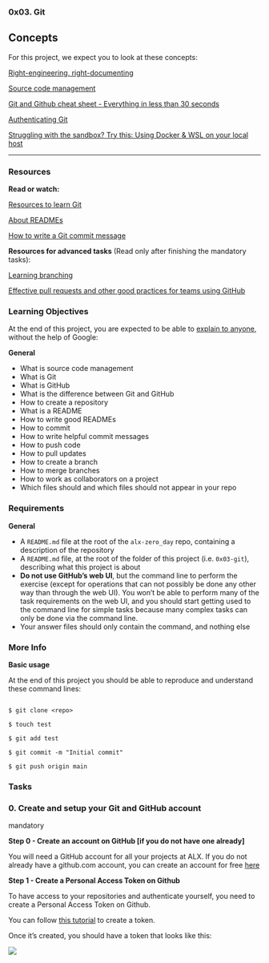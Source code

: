 ### 0x03. Git

**Concepts**
--------------

For this project, we expect you to look at these concepts:

[Right-engineering, right-documenting](https://intranet.alxswe.com/concepts/6 "Right-engineering, right-documenting")

[Source code management](https://intranet.alxswe.com/concepts/22 "Source code management")

[Git and Github cheat sheet - Everything in less than 30 seconds](https://intranet.alxswe.com/concepts/57 "Git and Github cheat sheet - Everything in less than 30 seconds")

[Authenticating Git](https://intranet.alxswe.com/concepts/100035 "Authenticating Git")

[Struggling with the sandbox? Try this: Using Docker & WSL on your local host](https://intranet.alxswe.com/concepts/100039 "Struggling with the sandbox? Try this: Using Docker & WSL on your local host")

----------------------------------------------------------------------------------------------------------------------------

### Resources

**Read or watch:**

[Resources to learn Git](https://intranet.alxswe.com/rltoken/YtcpriOT-x-WiyScwLpn4Q "Resources to learn Git")

[About READMEs](https://intranet.alxswe.com/rltoken/R7MeJ8alpK3JoVF8w24wiQ "About READMEs")

[How to write a Git commit message](https://intranet.alxswe.com/rltoken/FYsjjR-97Hk4NJtgqzWdtQ "How to write a Git commit message")

**Resources for advanced tasks** (Read only after finishing the mandatory tasks):

[Learning branching](https://intranet.alxswe.com/rltoken/tN8ZJ0yWubOP6jdciqtrFw "Learning branching")

[Effective pull requests and other good practices for teams using GitHub](https://intranet.alxswe.com/rltoken/mjpQ9OCU0Dz-DFxZjASEJg "Effective pull requests and other good practices for teams using GitHub")

### Learning Objectives

At the end of this project, you are expected to be able to [explain to anyone](https://intranet.alxswe.com/rltoken/jj0uPL9hiKF10KCH4u620A "explain to anyone"), without the help of Google:

**General**

-	What is source code management
-	What is Git
-	What is GitHub
-	What is the difference between Git and GitHub
-	How to create a repository
-	What is a README
-	How to write good READMEs
-	How to commit
-	How to write helpful commit messages
-	How to push code
-	How to pull updates
-	How to create a branch
-	How to merge branches
-	How to work as collaborators on a project
-	Which files should and which files should not appear in your repo

### Requirements

**General**

-	A `README.md` file at the root of the `alx-zero_day` repo, containing a description of the repository
-	A `README.md` file, at the root of the folder of this project (i.e. `0x03-git`), describing what this project is about
-	**Do not use GitHub’s web UI**, but the command line to perform the exercise (except for operations that can not possibly be done any other way than through the web UI). You won’t be able to perform many of the task requirements on the web UI, and you should start getting used to the command line for simple tasks because many complex tasks can only be done via the command line.
-	Your answer files should only contain the command, and nothing else

### More Info

**Basic usage**

At the end of this project you should be able to reproduce and understand these command lines:

```

$ git clone <repo>

$ touch test

$ git add test

$ git commit -m "Initial commit"

$ git push origin main

```

### Tasks

### 0. Create and setup your Git and GitHub account

mandatory


**Step 0 - Create an account on GitHub [if you do not have one already]**

You will need a GitHub account for all your projects at ALX. If you do not already have a github.com account, you can create an account for free [here](https://intranet.alxswe.com/rltoken/1vpH3ScWYjfgZD0J59jusA "here")

**Step 1 - Create a Personal Access Token on Github**

To have access to your repositories and authenticate yourself, you need to create a Personal Access Token on Github.

You can follow [this tutorial](https://intranet.alxswe.com/rltoken/coQUsDnam4suGaXSVinQxA "this tutorial") to create a token.

Once it’s created, you should have a token that looks like this:

![](https://s3.amazonaws.com/alx-intranet.hbtn.io/uploads/medias/2022/2/a449483cd76a72cef1b42df831e686c64faa1cf6.png?X-Amz-Algorithm=AWS4-HMAC-SHA256&X-Amz-Credential=AKIARDDGGGOUSBVO6H7D%2F20231204%2Fus-east-1%2Fs3%2Faws4_request&X-Amz-Date=20231204T152356Z&X-Amz-Expires=86400&X-Amz-SignedHeaders=host&X-Amz-Signature=72bda7c008e0051a82daa1b0a3a96d67e349aab2d1e927cbf5bcb581f800d09b)

